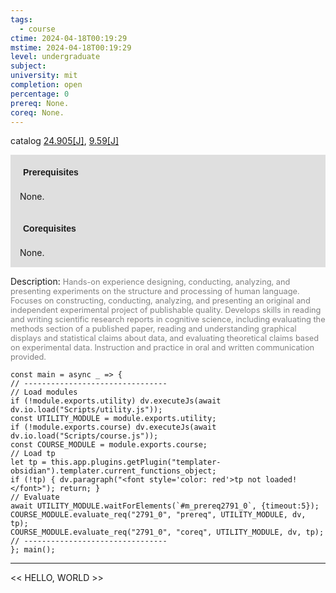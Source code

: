 ```yaml
---
tags:
  - course
ctime: 2024-04-18T00:19:29
mstime: 2024-04-18T00:19:29
level: undergraduate
subject: 
university: mit
completion: open
percentage: 0
prereq: None.
coreq: None.
---
```


catalog [24.905[J]](http://student.mit.edu/catalog/m24b.html#24.905), [9.59[J]](http://student.mit.edu/catalog/m9b.html#9.59)

<span style="display: block; padding: 15px; background-color: rgb(100, 100, 100, 0.2);"><font id="m_prereq2791_0" style="display: block; font-family: Arial, sans-serif; font-weight: bold; padding: 5px">Prerequisites</font><br><span id="prereq2791_0">None.</span></span>
<span style="display: block; padding: 15px; background-color: rgb(100, 100, 100, 0.2);"><font id="m_coreq2791_0" style="display: block; font-family: Arial, sans-serif; font-weight: bold; padding: 5px">Corequisites</font><br><span id="coreq2791_0">None.</span></span>

<font style="">Description:</font>
<font style="color: grey; font-size: 0.8rem;">Hands-on experience designing, conducting, analyzing, and presenting experiments on the structure and processing of human language. Focuses on constructing, conducting, analyzing, and presenting an original and independent experimental project of publishable quality. Develops skills in reading and writing scientific research reports in cognitive science, including evaluating the methods section of a published paper, reading and understanding graphical displays and statistical claims about data, and evaluating theoretical claims based on experimental data. Instruction and practice in oral and written communication provided.</font>

```dataviewjs
const main = async _ => {
// --------------------------------
// Load modules
if (!module.exports.utility) dv.executeJs(await dv.io.load("Scripts/utility.js"));
const UTILITY_MODULE = module.exports.utility;
if (!module.exports.course) dv.executeJs(await dv.io.load("Scripts/course.js"));
const COURSE_MODULE = module.exports.course;
// Load tp
let tp = this.app.plugins.getPlugin("templater-obsidian").templater.current_functions_object;
if (!tp) { dv.paragraph("<font style='color: red'>tp not loaded!</font>"); return; }
// Evaluate
await UTILITY_MODULE.waitForElements(`#m_prereq2791_0`, {timeout:5});
COURSE_MODULE.evaluate_req("2791_0", "prereq", UTILITY_MODULE, dv, tp);
COURSE_MODULE.evaluate_req("2791_0", "coreq", UTILITY_MODULE, dv, tp);
// --------------------------------
}; main();
```

---

<< HELLO, WORLD >>
